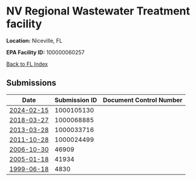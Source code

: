 # NV Regional Wastewater Treatment facility

**Location:** Niceville, FL

**EPA Facility ID:** 100000060257

[Back to FL Index](../../index.md)

## Submissions

| Date | Submission ID | Document Control Number |
|------|--------------|-------------------------|
| [2024-02-15](submissions/1000105130.md) | 1000105130 |  |
| [2018-03-27](submissions/1000068885.md) | 1000068885 |  |
| [2013-03-28](submissions/1000033716.md) | 1000033716 |  |
| [2011-10-28](submissions/1000024499.md) | 1000024499 |  |
| [2006-10-30](submissions/46909.md) | 46909 |  |
| [2005-01-18](submissions/41934.md) | 41934 |  |
| [1999-06-18](submissions/4830.md) | 4830 |  |
